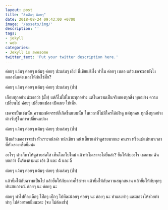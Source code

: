 ```yaml
---
layout: post
title: "สิ่งเล็กๆ น้อยๆ"
date: 2018-08-24 09:43:00 +0700
image: '/assets/img/'
description: ''
tags:
- jekyll
- web
categories:
- Jekyll is awesome
twitter_text: 'Put your twitter description here.'
---
```

ค่อยๆ แง้มๆ ค่อยๆ แต้มๆ ค่อยๆ ปะแล่มๆ เอ๊ะ! นี่เขียนยังไง ทำไม ค่อยๆ เบลอ แล้วเธอจะเอายังไง ตกลงนี่แต่งเพลงให้กันใช่มั๊ย?

ค่อยๆ แง้มๆ ค่อยๆ แต้มๆ ค่อยๆ ปะแล่มๆ (ซ้ำ)

เกือบทุกอย่างน่ะเธอว่า (มั๊ย) แต่ก็ไม่ใช่ในซะทุกอย่าง แต่ในความเป็นจริงของทุกสิ่ง ทุกอย่าง ความเปลี่ยนไป ค่อยๆ เปลี่ยนแปลง เปิดเผย ให้เห็น

เธอจะเป็นเช่นนั้น ความมหัศจรรย์ก็เกิดขึ้นแบบนั้น ในเวลาที่ไม่มีใครได้เฝ้าดู แต่ทุกคน ทุกสิ่งทุกอย่าง ต่างรับรู้ในการเปลี่ยนแปลง

ค่อยๆ แง้มๆ ค่อยๆ แต้มๆ ค่อยๆ ปะแล่มๆ (ซ้ำ)

ฟังแล้วเธออาจจะขำ หัวเราะหน้าดำ หน้าเขียว หน้าเบี้ยวแต่ว่าดูสวยมากนะ คนเรา หรือแม้แต่หมาเวลาที่หัวเราะหรือยิ้มน่ะ

อะไรๆ ต่างก็พาให้ดูสวยสดใส เห็นโลกใบใหม่ แล้วทำไมเราจะไม่ยิ้มล่ะ? ยิ้มให้กับอะไร เธอถาม ฉันบอกว่า งั้นร้องตามนะ เอ้า 3 และ 4 และ 5

ค่อยๆ แง้มๆ ค่อยๆ แต้มๆ ค่อยๆ ปะแล่มๆ (ซ้ำ)

แล้วยิ้มให้กับความเป็นไป แล้วยิ้มให้กับความไร้สาระ แล้วยิ้มให้กับความสนุกสนาน แล้วยิ้มให้กับทุกๆ ประสบการณ์ ค่อยๆ นะ ค่อยๆ นะ

ค่อยๆ ทำไปทีละเล็กๆ โป๊กๆ เป๊กๆ ไปทีละน้อยๆ ค่อยๆ นะ ค่อยๆ นะ ทำและทำๆ และขอว่าให้ช่วยทำ ทำๆ ไปด้วยรอยยิ้มนะคะ (จบ ไม่ต้องซ้ำ)
